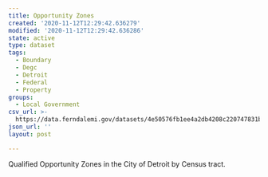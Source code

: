 ```yaml
---
title: Opportunity Zones
created: '2020-11-12T12:29:42.636279'
modified: '2020-11-12T12:29:42.636286'
state: active
type: dataset
tags:
  - Boundary
  - Degc
  - Detroit
  - Federal
  - Property
groups:
  - Local Government
csv_url: >-
  https://data.ferndalemi.gov/datasets/4e50576fb1ee4a2db4208c220747831b_0.csv?outSR=%7B%22latestWkid%22%3A3857%2C%22wkid%22%3A102100%7D
json_url: ''
layout: post

---
```

Qualified Opportunity Zones in the City of Detroit by Census tract.
